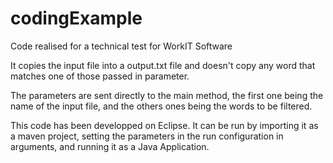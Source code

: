 # codingExample

Code realised for a technical test for WorkIT Software

It copies the input file into a output.txt file and doesn't copy any word that matches one of those passed in parameter.

The parameters are sent directly to the main method, the first one being the name of the input file,
and the others ones being the words to be filtered.

This code has been developped on Eclipse. It can be run by importing it as a maven project, setting the parameters in the run configuration in arguments,
and running it as a Java Application.
